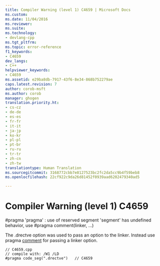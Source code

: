 ```yaml
---
title: Compiler Warning (level 1) C4659 | Microsoft Docs
ms.custom: 
ms.date: 11/04/2016
ms.reviewer: 
ms.suite: 
ms.technology:
- devlang-cpp
ms.tgt_pltfrm: 
ms.topic: error-reference
f1_keywords:
- C4659
dev_langs:
- C++
helpviewer_keywords:
- C4659
ms.assetid: e29ba8db-7917-43f6-8e34-868b752279ae
caps.latest.revision: 7
author: corob-msft
ms.author: corob
manager: ghogen
translation.priority.ht:
- cs-cz
- de-de
- es-es
- fr-fr
- it-it
- ja-jp
- ko-kr
- pl-pl
- pt-br
- ru-ru
- tr-tr
- zh-cn
- zh-tw
translationtype: Human Translation
ms.sourcegitcommit: 3168772cbb7e8127523bc2fc2da5cc9b4f59beb8
ms.openlocfilehash: 22cf922c9da26d81452f0939aad6202479340ad5

---
```

# Compiler Warning (level 1) C4659
\#pragma 'pragma' : use of reserved segment 'segment' has undefined behavior, use #pragma comment(linker, ...)  
  
 The .drectve option was used to pass an option to the linker. Instead use pragma [comment](../../preprocessor/comment-c-cpp.md) for passing a linker option.  
  
```  
// C4659.cpp  
// compile with: /W1 /LD  
#pragma code_seg(".drectve")   // C4659  
```


<!--HONumber=Jan17_HO1-->


